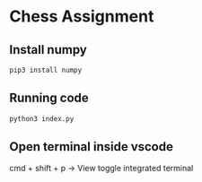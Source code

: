 # Chess Assignment

## Install numpy

```bash
pip3 install numpy
```

## Running code

```bash
python3 index.py
```

## Open terminal inside vscode

cmd + shift + p -> View toggle integrated terminal
